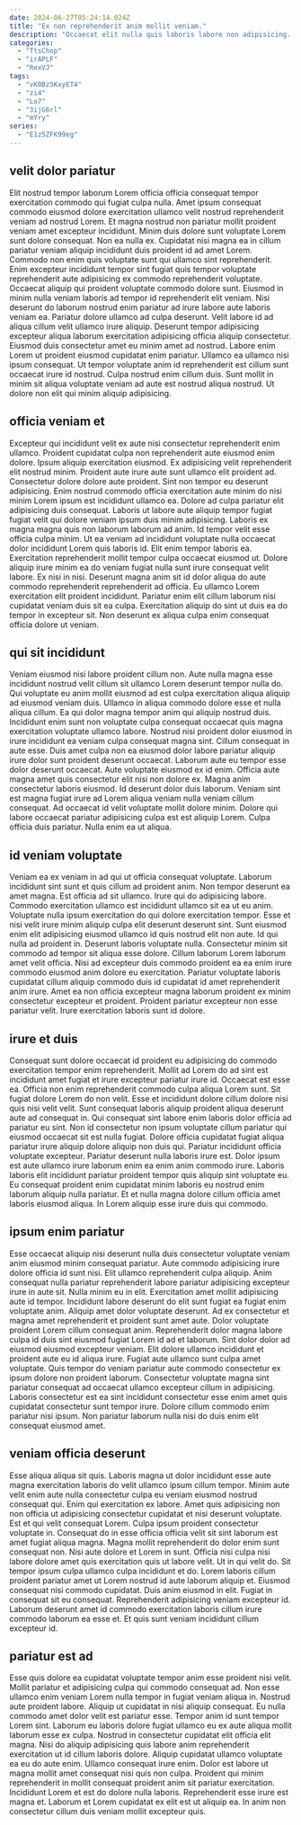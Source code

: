 ```yaml
---
date: 2024-06-27T05:24:14.024Z
title: "Ex non reprehenderit anim mollit veniam."
description: "Occaecat elit nulla quis laboris labore non adipisicing. Lorem commodo anim esse qui eiusmod qui exercitation elit qui."
categories:
  - "TtsChop"
  - "irAPLF"
  - "RexVJ"
tags:
  - "vK0Bz5KxyET4"
  - "zi4"
  - "Lo7"
  - "3ijG6rl"
  - "mYry"
series:
  - "E1z5ZFK99eg"
---
```



## velit dolor pariatur

Elit nostrud tempor laborum Lorem officia officia consequat tempor exercitation commodo qui fugiat culpa nulla. Amet ipsum consequat commodo eiusmod dolore exercitation ullamco velit nostrud reprehenderit veniam ad nostrud Lorem. Et magna nostrud non pariatur mollit proident veniam amet excepteur incididunt. Minim duis dolore sunt voluptate Lorem sunt dolore consequat. Non ea nulla ex.
Cupidatat nisi magna ea in cillum pariatur veniam aliquip incididunt duis proident id ad amet Lorem. Commodo non enim quis voluptate sunt qui ullamco sint reprehenderit. Enim excepteur incididunt tempor sint fugiat quis tempor voluptate reprehenderit aute adipisicing ex commodo reprehenderit voluptate. Occaecat aliquip qui proident voluptate commodo dolore sunt. Eiusmod in minim nulla veniam laboris ad tempor id reprehenderit elit veniam. Nisi deserunt do laborum nostrud enim pariatur ad irure labore aute laboris veniam ea. Pariatur dolore ullamco ad culpa deserunt. Velit labore id ad aliqua cillum velit ullamco irure aliquip.
Deserunt tempor adipisicing excepteur aliqua laborum exercitation adipisicing officia aliquip consectetur. Eiusmod duis consectetur amet eu minim amet ad nostrud. Labore enim Lorem ut proident eiusmod cupidatat enim pariatur. Ullamco ea ullamco nisi ipsum consequat. Ut tempor voluptate anim id reprehenderit est cillum sunt occaecat irure id nostrud. Culpa nostrud enim cillum duis. Sunt mollit in minim sit aliqua voluptate veniam ad aute est nostrud aliqua nostrud. Ut dolore non elit qui minim aliquip adipisicing.

## officia veniam et

Excepteur qui incididunt velit ex aute nisi consectetur reprehenderit enim ullamco. Proident cupidatat culpa non reprehenderit aute eiusmod enim dolore. Ipsum aliquip exercitation eiusmod. Ex adipisicing velit reprehenderit elit nostrud minim. Proident aute irure aute sunt ullamco elit proident ad. Consectetur dolore dolore aute proident. Sint non tempor eu deserunt adipisicing. Enim nostrud commodo officia exercitation aute minim do nisi minim Lorem ipsum est incididunt ullamco ea.
Dolore ad culpa pariatur elit adipisicing duis consequat. Laboris ut labore aute aliquip tempor fugiat fugiat velit qui dolore veniam ipsum duis minim adipisicing. Laboris ex magna magna quis non laborum laborum ad anim. Id tempor velit esse officia culpa minim. Ut ea veniam ad incididunt voluptate nulla occaecat dolor incididunt Lorem quis laboris id. Elit enim tempor laboris ea.
Exercitation reprehenderit mollit tempor culpa occaecat eiusmod ut. Dolore aliquip irure minim ea do veniam fugiat nulla sunt irure consequat velit labore. Ex nisi in nisi. Deserunt magna anim sit id dolor aliqua do aute commodo reprehenderit reprehenderit ad officia. Eu ullamco Lorem exercitation elit proident incididunt. Pariatur enim elit cillum laborum nisi cupidatat veniam duis sit ea culpa. Exercitation aliquip do sint ut duis ea do tempor in excepteur sit. Non deserunt ex aliqua culpa enim consequat officia dolore ut veniam.

## qui sit incididunt

Veniam eiusmod nisi labore proident cillum non. Aute nulla magna esse incididunt nostrud velit cillum sit ullamco Lorem deserunt tempor nulla do. Qui voluptate eu anim mollit eiusmod ad est culpa exercitation aliqua aliquip ad eiusmod veniam duis. Ullamco in aliqua commodo dolore esse et nulla aliqua cillum. Ea qui dolor magna tempor anim qui aliquip nostrud duis. Incididunt enim sunt non voluptate culpa consequat occaecat quis magna exercitation voluptate ullamco labore. Nostrud nisi proident dolor eiusmod in irure incididunt ea veniam culpa consequat magna sint.
Cillum consequat in aute esse. Duis amet culpa non ea eiusmod dolor labore pariatur aliquip irure dolor sunt proident deserunt occaecat. Laborum aute eu tempor esse dolor deserunt occaecat. Aute voluptate eiusmod ex id enim. Officia aute magna amet quis consectetur elit nisi non dolore ex. Magna anim consectetur laboris eiusmod. Id deserunt dolor duis laborum. Veniam sint est magna fugiat irure ad Lorem aliqua veniam nulla veniam cillum consequat.
Ad occaecat id velit voluptate mollit dolore minim. Dolore qui labore occaecat pariatur adipisicing culpa est est aliquip Lorem. Culpa officia duis pariatur. Nulla enim ea ut aliqua.

## id veniam voluptate

Veniam ea ex veniam in ad qui ut officia consequat voluptate. Laborum incididunt sint sunt et quis cillum ad proident anim. Non tempor deserunt ea amet magna. Est officia ad sit ullamco. Irure qui do adipisicing labore. Commodo exercitation ullamco est incididunt ullamco sit ea ut eu anim. Voluptate nulla ipsum exercitation do qui dolore exercitation tempor. Esse et nisi velit irure minim aliquip culpa elit deserunt deserunt sint.
Sunt eiusmod enim elit adipisicing eiusmod ullamco id quis nostrud elit non aute. Id qui nulla ad proident in. Deserunt laboris voluptate nulla. Consectetur minim sit commodo ad tempor sit aliqua esse dolore. Cillum laborum Lorem laborum amet velit officia. Nisi ad excepteur duis commodo proident ea ea enim irure commodo eiusmod anim dolore eu exercitation.
Pariatur voluptate laboris cupidatat cillum aliquip commodo duis id cupidatat id amet reprehenderit anim irure. Amet ea non officia excepteur magna laborum proident ex minim consectetur excepteur et proident. Proident pariatur excepteur non esse pariatur velit. Irure exercitation laboris sunt id dolore.

## irure et duis

Consequat sunt dolore occaecat id proident eu adipisicing do commodo exercitation tempor enim reprehenderit. Mollit ad Lorem do ad sint est incididunt amet fugiat et irure excepteur pariatur irure id. Occaecat est esse ea. Officia non enim reprehenderit commodo culpa aliqua Lorem sunt. Sit fugiat dolore Lorem do non velit. Esse et incididunt dolore cillum dolore nisi quis nisi velit velit. Sunt consequat laboris aliquip proident aliqua deserunt aute ad consequat in.
Qui consequat sint labore enim laboris dolor officia ad pariatur eu sint. Non id consectetur non ipsum voluptate cillum pariatur qui eiusmod occaecat sit est nulla fugiat. Dolore officia cupidatat fugiat aliqua pariatur irure aliquip dolore aliquip non duis qui. Pariatur incididunt officia voluptate excepteur. Pariatur deserunt nulla laboris irure est. Dolor ipsum est aute ullamco irure laborum enim ea enim anim commodo irure.
Laboris laboris elit incididunt pariatur proident tempor quis aliquip sint voluptate eu. Eu consequat proident enim cupidatat minim laboris eu nostrud enim laborum aliquip nulla pariatur. Et et nulla magna dolore cillum officia amet laboris eiusmod aliqua. In Lorem aliquip esse irure duis qui commodo.

## ipsum enim pariatur

Esse occaecat aliquip nisi deserunt nulla duis consectetur voluptate veniam anim eiusmod minim consequat pariatur. Aute commodo adipisicing irure dolore officia id sunt nisi. Elit ullamco reprehenderit culpa aliquip. Anim consequat nulla pariatur reprehenderit labore pariatur adipisicing excepteur irure in aute sit. Nulla minim eu in elit. Exercitation amet mollit adipisicing aute id tempor. Incididunt labore deserunt do elit sunt fugiat ea fugiat enim voluptate anim. Aliquip amet dolor voluptate deserunt.
Ad ex consectetur et magna amet reprehenderit et proident sunt amet aute. Dolor voluptate proident Lorem cillum consequat anim. Reprehenderit dolor magna labore culpa id duis sint eiusmod fugiat Lorem id ad et laborum. Sint dolor dolor ad eiusmod eiusmod excepteur veniam. Elit dolore ullamco incididunt et proident aute eu id aliqua irure. Fugiat aute ullamco sunt culpa amet voluptate.
Quis tempor do veniam pariatur aute commodo consectetur ex ipsum dolore non proident laborum. Consectetur voluptate magna sint pariatur consequat ad occaecat ullamco excepteur cillum in adipisicing. Laboris consectetur est ea sint incididunt consectetur esse enim amet quis cupidatat consectetur sunt tempor irure. Dolore cillum commodo enim pariatur nisi ipsum. Non pariatur laborum nulla nisi do duis enim elit consequat eiusmod amet.

## veniam officia deserunt

Esse aliqua aliqua sit quis. Laboris magna ut dolor incididunt esse aute magna exercitation laboris do velit ullamco ipsum cillum tempor. Minim aute velit enim aute nulla consectetur culpa eu veniam eiusmod nostrud consequat qui. Enim qui exercitation ex labore. Amet quis adipisicing non non officia ut adipisicing consectetur cupidatat et nisi deserunt voluptate. Est et qui velit consequat Lorem. Culpa ipsum proident consectetur voluptate in.
Consequat do in esse officia officia velit sit sint laborum est amet fugiat aliqua magna. Magna mollit reprehenderit do dolor enim sunt consequat non. Nisi aute dolore et Lorem in sunt. Officia nisi culpa nisi labore dolore amet quis exercitation quis ut labore velit. Ut in qui velit do. Sit tempor ipsum culpa ullamco culpa incididunt et do. Lorem laboris cillum proident pariatur amet ut Lorem nostrud id aute laborum aliquip et. Eiusmod consequat nisi commodo cupidatat.
Duis anim eiusmod in elit. Fugiat in consequat sit eu consequat. Reprehenderit adipisicing veniam excepteur id. Laborum deserunt amet id commodo exercitation laboris cillum irure commodo laborum ea esse et. Et quis sunt veniam incididunt cillum excepteur id.

## pariatur est ad

Esse quis dolore ea cupidatat voluptate tempor anim esse proident nisi velit. Mollit pariatur et adipisicing culpa qui commodo consequat ad. Non esse ullamco enim veniam Lorem nulla tempor in fugiat veniam aliqua in. Nostrud aute proident labore. Aliquip ut cupidatat in nisi aliquip consequat. Eu nulla commodo amet dolor velit est pariatur esse. Tempor anim id sunt tempor Lorem sint. Laborum eu laboris dolore fugiat ullamco eu ex aute aliqua mollit laborum esse ex culpa.
Nostrud in consectetur cupidatat elit officia elit magna. Nisi do aliquip adipisicing quis labore anim reprehenderit exercitation ut id cillum laboris dolore. Aliquip cupidatat ullamco voluptate ea eu do aute enim. Ullamco consequat irure enim. Dolor est labore ut magna mollit amet consequat nisi quis non culpa. Proident qui minim reprehenderit in mollit consequat proident anim sit pariatur exercitation.
Incididunt Lorem et est do dolore nulla laboris. Reprehenderit esse irure est magna et. Laborum et Lorem cupidatat ex elit est ut aliquip ea. In anim non consectetur cillum duis veniam mollit excepteur quis.

